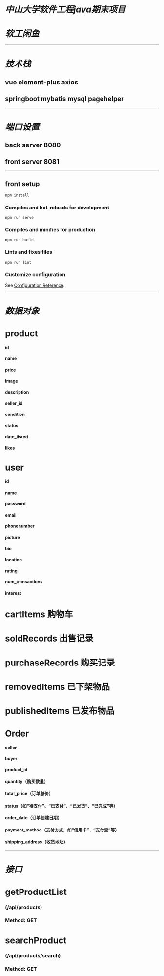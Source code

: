 # *中山大学软件工程java期末项目*
# *软工闲鱼*

---
# *技术栈*

## vue element-plus axios
## springboot mybatis mysql pagehelper

---
# *端口设置*

## back server 8080
## front server 8081

---
## front setup
```
npm install
```

### Compiles and hot-reloads for development
```
npm run serve
```

### Compiles and minifies for production
```
npm run build
```

### Lints and fixes files
```
npm run lint
```

### Customize configuration
See [Configuration Reference](https://cli.vuejs.org/config/).



---
# *数据对象*

# product
#### id
#### name
#### price
#### image
#### description
#### seller_id
#### condition
#### status
#### date_listed
#### likes

# user
#### id
#### name
#### password
#### email
#### phonenumber
#### picture
#### bio
#### location
#### rating
#### num_transactions
#### interest

# cartItems 购物车
# soldRecords 出售记录
# purchaseRecords 购买记录
# removedItems 已下架物品
# publishedItems 已发布物品

# Order
#### seller
#### buyer
#### product_id
#### quantity（购买数量）
#### total_price（订单总价）
#### status（如“待支付”、“已支付”、“已发货”、“已完成”等）
#### order_date（订单创建日期）
#### payment_method（支付方式，如“信用卡”、“支付宝”等）
#### shipping_address（收货地址）
---
# *接口*

# getProductList
### (/api/products)
### Method: GET

# searchProduct
### (/api/products/search)
### Method: GET
